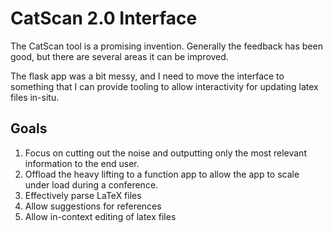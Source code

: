 # CatScan 2.0 Interface

The CatScan tool is a promising invention. Generally the feedback has been good, but there are several areas it can be improved.

The flask app was a bit messy, and I need to move the interface to something that I can provide tooling to allow interactivity for updating latex files in-situ.

## Goals
1. Focus on cutting out the noise and outputting only the most relevant information to the end user.
2. Offload the heavy lifting to a function app to allow the app to scale under load during a conference.
3. Effectively parse LaTeX files
4. Allow suggestions for references
5. Allow in-context editing of latex files